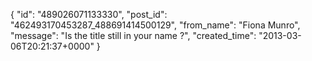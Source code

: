  {
   "id": "489026071133330",
   "post_id": "462493170453287_488691414500129",
   "from_name": "Fiona Munro",
   "message": "Is the title still in your name ?",
   "created_time": "2013-03-06T20:21:37+0000"
 }

